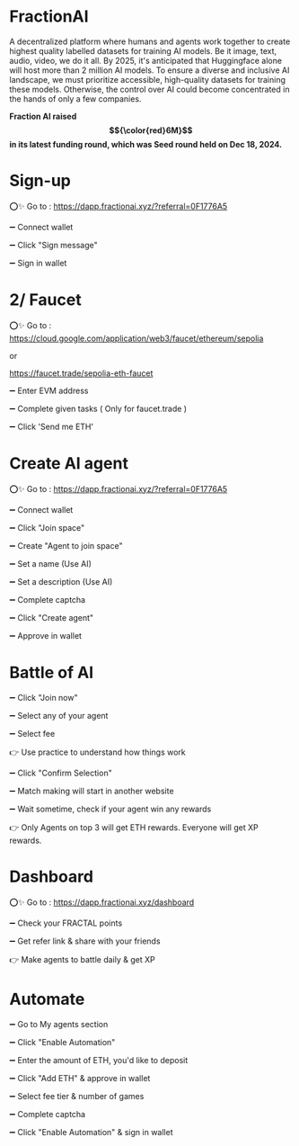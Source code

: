 # FractionAI

A decentralized platform where humans and agents work together to create highest quality labelled datasets for training AI models. Be it image, text, audio, video, we do it all. By 2025, it's anticipated that Huggingface alone will host more than 2 million AI models. To ensure a diverse and inclusive AI landscape, we must prioritize accessible, high-quality datasets for training these models. Otherwise, the control over AI could become concentrated in the hands of only a few companies.

**Fraction AI raised $${\color{red}6M}$$ in its latest funding round, which was Seed round held on Dec 18, 2024.**

# Sign-up

⭕✨ Go to : https://dapp.fractionai.xyz/?referral=0F1776A5

➖ Connect wallet

➖ Click "Sign message"

➖ Sign in wallet

# 2/ Faucet

⭕✨ Go to : https://cloud.google.com/application/web3/faucet/ethereum/sepolia 

or

https://faucet.trade/sepolia-eth-faucet

➖ Enter EVM address

➖ Complete given tasks ( Only for faucet.trade )

➖ Click 'Send me ETH'

# Create AI agent

⭕✨ Go to : https://dapp.fractionai.xyz/?referral=0F1776A5

➖ Connect wallet

➖ Click "Join space"

➖ Create "Agent to join space"

➖ Set a name (Use AI)

➖ Set a description (Use AI)

➖ Complete captcha

➖ Click "Create agent"

➖ Approve in wallet

# Battle of AI

➖ Click "Join now"

➖ Select any of your agent

➖ Select fee

👉 Use practice to understand how things work

➖ Click "Confirm Selection"

➖ Match making will start in another website

➖ Wait sometime, check if your agent win any rewards

👉 Only Agents on top 3 will get ETH rewards. Everyone will get XP rewards.

# Dashboard

⭕✨ Go to : https://dapp.fractionai.xyz/dashboard

➖ Check your FRACTAL points

➖ Get refer link & share with your friends

👉 Make agents to battle daily & get XP

# Automate

➖ Go to My agents section

➖ Click "Enable Automation"

➖ Enter the amount of ETH, you'd like to deposit

➖ Click "Add ETH" & approve in wallet

➖ Select fee tier & number of games

➖ Complete captcha

➖ Click "Enable Automation" & sign in wallet
